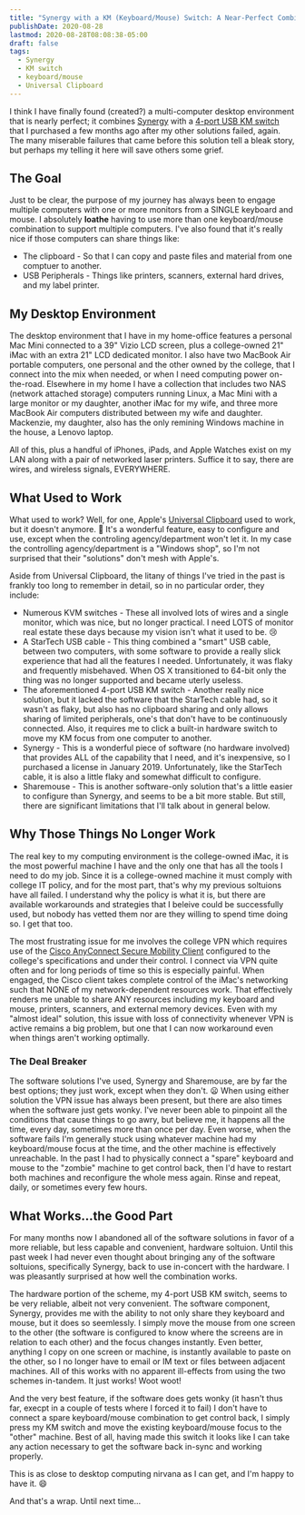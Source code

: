 ```yaml
---
title: "Synergy with a KM (Keyboard/Mouse) Switch: A Near-Perfect Combination"
publishDate: 2020-08-28
lastmod: 2020-08-28T08:08:38-05:00
draft: false
tags:
  - Synergy
  - KM switch
  - keyboard/mouse
  - Universal Clipboard
---
```


I think I have finally found (created?) a multi-computer desktop environment that is nearly perfect; it combines [Synergy](https://symless.com/synergy) with a [4-port USB KM switch](https://www.aten.com/us/en/products/usb-&-thunderbolt/peripheral-switches/us424/) that I purchased a few months ago after my other solutions failed, again. The many miserable failures that came before this solution tell a bleak story, but perhaps my telling it here will save others some grief.

## The Goal

Just to be clear, the purpose of my journey has always been to engage multiple computers with one or more monitors from a SINGLE keyboard and mouse. I absolutely **loathe** having to use more than one keyboard/mouse combination to support multiple computers. I've also found that it's really nice if those computers can share things like:

  - The clipboard - So that I can copy and paste files and material from one comptuer to another.
  - USB Peripherals - Things like printers, scanners, external hard drives, and my label printer.

## My Desktop Environment

The desktop environment that I have in my home-office features a personal Mac Mini connected to a 39" Vizio LCD screen, plus a college-owned 21" iMac with an extra 21" LCD dedicated monitor.  I also have two MacBook Air portable computers, one personal and the other owned by the college, that I connect into the mix when needed, or when I need computing power on-the-road. Elsewhere in my home I have a collection that includes two NAS (network attached storage) computers running Linux, a Mac Mini with a large monitor or my daughter, another iMac for my wife, and three more MacBook Air computers distributed between my wife and daughter. Mackenzie, my daughter, also has the only remining Windows machine in the house, a Lenovo laptop.

All of this, plus a handful of iPhones, iPads, and Apple Watches exist on my LAN along with a pair of networked laser printers. Suffice it to say, there are wires, and wireless signals, EVERYWHERE.

## What Used to Work

What used to work? Well, for one, Apple's [Universal Clipboard](https://support.apple.com/en-us/HT209460) used to work, but it doesn't anymore. 🙍 It's a wonderful feature, easy to configure and use, except when the controling agency/department won't let it. In my case the controlling agency/department is a "Windows shop", so I'm not surprised that their "solutions" don't mesh with Apple's.

Aside from Universal Clipboard, the litany of things I've tried in the past is frankly too long to remember in detail, so in no particular order, they include:

  - Numerous KVM switches - These all involved lots of wires and a single monitor, which was nice, but no longer practical. I need LOTS of monitor real estate these days because my vision isn't what it used to be. 😢
  - A StarTech USB cable - This thing combined a "smart" USB cable, between two computers, with some software to provide a really slick experience that had all the features I needed. Unfortunately, it was flaky and frequently misbehaved. When OS X transitioned to 64-bit only the thing was no longer supported and became uterly useless.
  - The aforementioned 4-port USB KM switch - Another really nice solution, but it lacked the software that the StarTech cable had, so it wasn't as flaky, but also has no clipboard sharing and only allows sharing of limited peripherals, one's that don't have to be continuously connected. Also, it requires me to click a built-in hardware switch to move my KM focus from one computer to another.
  - Synergy - This is a wonderful piece of software (no hardware involved) that provides ALL of the capability that I need, and it's inexpensive, so I purchased a license in January 2019. Unfortunately, like the StarTech cable, it is also a little flaky and somewhat difficult to configure.
  - Sharemouse - This is another software-only solution that's a little easier to configure than Synergy, and seems to be a bit more stable. But still, there are significant limitations that I'll talk about in general below.

## Why Those Things No Longer Work

The real key to my computing environment is the college-owned iMac, it is the most powerful machine I have and the only one that has all the tools I need to do my job. Since it is a college-owned machine it must comply with college IT policy, and for the most part, that's why my previous soltuions have all failed. I understand why the policy is what it is, but there are available workarounds and strategies that I beleive could be successfully used, but nobody has vetted them nor are they willing to spend time doing so. I get that too.

The most frustrating issue for me involves the college VPN which requires use of the [Cisco AnyConnect Secure Mobility Client](https://www.cisco.com/c/en/us/products/security/anyconnect-secure-mobility-client/index.html) configured to the college's specifications and under their control. I connect via VPN quite often and for long periods of time so this is especially painful. When engaged, the Cisco client takes complete control of the iMac's networking such that NONE of my network-dependent resources work. That effectively renders me unable to share ANY resources including my keyboard and mouse, printers, scanners, and external memory devices. Even with my "almost ideal" solution, this issue with loss of connectivity whenever VPN is active remains a big problem, but one that I can now workaround even when things aren't working optimally.

### The Deal Breaker

The software solutions I've used, Synergy and Sharemouse, are by far the best options; they just work, except when they don't. 😦 When using either solution the VPN issue has always been present, but there are also times when the software just gets wonky. I've never been able to pinpoint all the conditions that cause things to go awry, but believe me, it happens all the time, every day, sometimes more than once per day. Even worse, when the software fails I'm generally stuck using whatever machine had my keyboard/mouse focus at the time, and the other machine is effectively unreachable. In the past I had to physically connect a "spare" keyboard and mouse to the "zombie" machine to get control back, then I'd have to restart both machines and reconfigure the whole mess again. Rinse and repeat, daily, or sometimes every few hours.

## What Works...the Good Part

For many months now I abandoned all of the software solutions in favor of a more reliable, but less capable and convenient, hardware soltuion. Until this past week I had never even thought about bringing any of the software soltuions, specifically Synergy, back to use in-concert with the hardware. I was pleasantly surprised at how well the combination works.

The hardware portion of the scheme, my 4-port USB KM switch, seems to be very reliable, albeit not very convenient. The software component, Synergy, provides me with the ability to not only share they keyboard and mouse, but it does so seemlessly. I simply move the mouse from one screen to the other (the software is configured to know where the screens are in relation to each other) and the focus changes instantly. Even better, anything I copy on one screen or machine, is instantly available to paste on the other, so I no longer have to email or IM text or files between adjacent machines. All of this works with no apparent ill-effects from using the two schemes in-tandem. It just works! Woot woot!

And the very best feature, if the software does gets wonky (it hasn't thus far, execpt in a couple of tests where I forced it to fail) I don't have to connect a spare keyboard/mouse combination to get control back, I simply press my KM switch and move the existing keyboard/mouse focus to the "other" machine. Best of all, having made this switch it looks like I can take any action necessary to get the software back in-sync and working properly.

This is as close to desktop computing nirvana as I can get, and I'm happy to have it. 😄

And that's a wrap.  Until next time...
